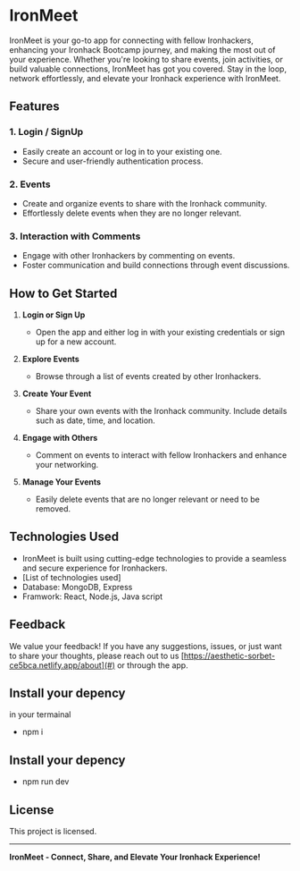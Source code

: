 # IronMeet

IronMeet is your go-to app for connecting with fellow Ironhackers, enhancing your Ironhack Bootcamp journey, and making the most out of your experience. Whether you're looking to share events, join activities, or build valuable connections, IronMeet has got you covered. Stay in the loop, network effortlessly, and elevate your Ironhack experience with IronMeet.

## Features

### 1. Login / SignUp

- Easily create an account or log in to your existing one.
- Secure and user-friendly authentication process.

### 2. Events

- Create and organize events to share with the Ironhack community.
- Effortlessly delete events when they are no longer relevant.

### 3. Interaction with Comments

- Engage with other Ironhackers by commenting on events.
- Foster communication and build connections through event discussions.

## How to Get Started

1. **Login or Sign Up**

   - Open the app and either log in with your existing credentials or sign up for a new account.

2. **Explore Events**

   - Browse through a list of events created by other Ironhackers.

3. **Create Your Event**

   - Share your own events with the Ironhack community. Include details such as date, time, and location.

4. **Engage with Others**

   - Comment on events to interact with fellow Ironhackers and enhance your networking.

5. **Manage Your Events**
   - Easily delete events that are no longer relevant or need to be removed.

## Technologies Used

- IronMeet is built using cutting-edge technologies to provide a seamless and secure experience for Ironhackers.
- [List of technologies used]
- Database: MongoDB, Express
- Framwork: React, Node.js, Java script

## Feedback

We value your feedback! If you have any suggestions, issues, or just want to share your thoughts, please reach out to us [https://aesthetic-sorbet-ce5bca.netlify.app/about](#) or through the app.

## Install your depency

in your termainal

- npm i

## Install your depency

- npm run dev

## License

This project is licensed.

---

**IronMeet - Connect, Share, and Elevate Your Ironhack Experience!**
